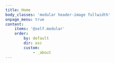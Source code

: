 ```yaml
---
title: Home
body_classes: 'modular header-image fullwidth'
onpage_menu: true
content:
    items: '@self.modular'
    order:
        by: default
        dir: asc
        custom:
            - _about
---
```


